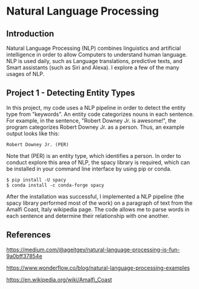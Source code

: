 # Natural Language Processing

## Introduction 

  Natural Language Processing (NLP) combines linguistics and artificial intelligence in order to allow Computers to understand human language. NLP is used daily, such as Language translations, predictive texts, and Smart assistants (such as Siri and Alexa). I explore a few of the many usages of NLP. 

## Project 1 - Detecting Entity Types

  In this project, my code uses a NLP pipeline in order to detect the entity type from "keywords". An entity code categorizes nouns in each sentence. For example, in the sentence, "Robert Downey Jr. is awesome!", the program categorizes Robert Downey Jr. as a person. Thus, an example output looks like this:

```
Robert Downey Jr. (PER)
```

Note that (PER) is an entity type, which identifies a person. In order to conduct explore this area of NLP, the spacy library is required, which can be installed in your command line interface by using pip or conda. 

```
$ pip install -U spacy
$ conda install -c conda-forge spacy
```
After the installation was successful, I implemented a NLP pipeline (the spacy library performed most of the work) on a paragraph of text from the Amalfi Coast, Italy wikipedia page. The code allows me to parse words in each sentence and determine their relationship with one another.  



## References

https://medium.com/@ageitgey/natural-language-processing-is-fun-9a0bff37854e

https://www.wonderflow.co/blog/natural-language-processing-examples

https://en.wikipedia.org/wiki/Amalfi_Coast

